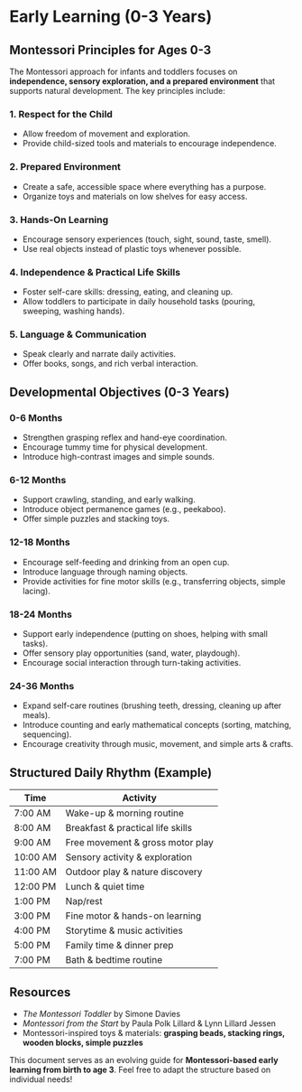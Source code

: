 # Early Learning (0-3 Years)

## Montessori Principles for Ages 0-3
The Montessori approach for infants and toddlers focuses on **independence, sensory exploration, and a prepared environment** that supports natural development. The key principles include:

### **1. Respect for the Child**
- Allow freedom of movement and exploration.
- Provide child-sized tools and materials to encourage independence.

### **2. Prepared Environment**
- Create a safe, accessible space where everything has a purpose.
- Organize toys and materials on low shelves for easy access.

### **3. Hands-On Learning**
- Encourage sensory experiences (touch, sight, sound, taste, smell).
- Use real objects instead of plastic toys whenever possible.

### **4. Independence & Practical Life Skills**
- Foster self-care skills: dressing, eating, and cleaning up.
- Allow toddlers to participate in daily household tasks (pouring, sweeping, washing hands).

### **5. Language & Communication**
- Speak clearly and narrate daily activities.
- Offer books, songs, and rich verbal interaction.

## Developmental Objectives (0-3 Years)
### **0-6 Months**
- Strengthen grasping reflex and hand-eye coordination.
- Encourage tummy time for physical development.
- Introduce high-contrast images and simple sounds.

### **6-12 Months**
- Support crawling, standing, and early walking.
- Introduce object permanence games (e.g., peekaboo).
- Offer simple puzzles and stacking toys.

### **12-18 Months**
- Encourage self-feeding and drinking from an open cup.
- Introduce language through naming objects.
- Provide activities for fine motor skills (e.g., transferring objects, simple lacing).

### **18-24 Months**
- Support early independence (putting on shoes, helping with small tasks).
- Offer sensory play opportunities (sand, water, playdough).
- Encourage social interaction through turn-taking activities.

### **24-36 Months**
- Expand self-care routines (brushing teeth, dressing, cleaning up after meals).
- Introduce counting and early mathematical concepts (sorting, matching, sequencing).
- Encourage creativity through music, movement, and simple arts & crafts.

## Structured Daily Rhythm (Example)
| Time        | Activity                             |
|------------|----------------------------------|
| 7:00 AM    | Wake-up & morning routine       |
| 8:00 AM    | Breakfast & practical life skills |
| 9:00 AM    | Free movement & gross motor play |
| 10:00 AM   | Sensory activity & exploration  |
| 11:00 AM   | Outdoor play & nature discovery |
| 12:00 PM   | Lunch & quiet time             |
| 1:00 PM    | Nap/rest                        |
| 3:00 PM    | Fine motor & hands-on learning |
| 4:00 PM    | Storytime & music activities   |
| 5:00 PM    | Family time & dinner prep      |
| 7:00 PM    | Bath & bedtime routine         |

## Resources
- *The Montessori Toddler* by Simone Davies
- *Montessori from the Start* by Paula Polk Lillard & Lynn Lillard Jessen
- Montessori-inspired toys & materials: **grasping beads, stacking rings, wooden blocks, simple puzzles**

This document serves as an evolving guide for **Montessori-based early learning from birth to age 3**. Feel free to adapt the structure based on individual needs!

